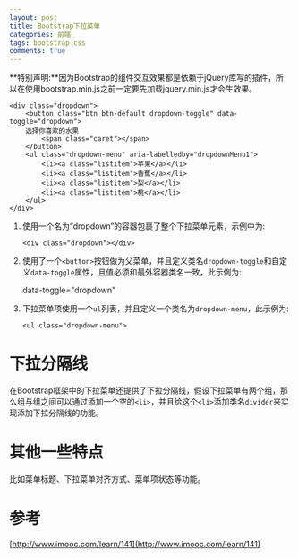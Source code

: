 ```yaml
---
layout: post
title: Bootstrap下拉菜单
categories: 前端
tags: bootstrap css
comments: true
---
```


**特别声明:**因为Bootstrap的组件交互效果都是依赖于jQuery库写的插件，所以在使用bootstrap.min.js之前一定要先加载jquery.min.js才会生效果。

	<div class="dropdown">
        <button class="btn btn-default dropdown-toggle" data-toggle="dropdown">
		选择你喜欢的水果
			<span class="caret"></span>
		</button>
        <ul class="dropdown-menu" aria-labelledby="dropdownMenu1">
            <li><a class="listitem">苹果</a></li>
            <li><a class="listitem">香蕉</a></li>
            <li><a class="listitem">梨</a></li>
            <li><a class="listitem">桃</a></li>
        </ul>
    </div>

1. 使用一个名为“dropdown”的容器包裹了整个下拉菜单元素，示例中为:

	`<div class="dropdown"></div>`

2. 使用了一个`<button>`按钮做为父菜单，并且定义类名`dropdown-toggle`和自定义`data-toggle`属性，且值必须和最外容器类名一致，此示例为:

	data-toggle="dropdown"

3. 下拉菜单项使用一个`ul`列表，并且定义一个类名为`dropdown-menu`，此示例为:

	`<ul class="dropdown-menu">`

# 下拉分隔线

在Bootstrap框架中的下拉菜单还提供了下拉分隔线，假设下拉菜单有两个组，那么组与组之间可以通过添加一个空的`<li>`，并且给这个`<li>`添加类名`divider`来实现添加下拉分隔线的功能。

# 其他一些特点

比如菜单标题、下拉菜单对齐方式、菜单项状态等功能。

# 参考

[http://www.imooc.com/learn/141](http://www.imooc.com/learn/141)